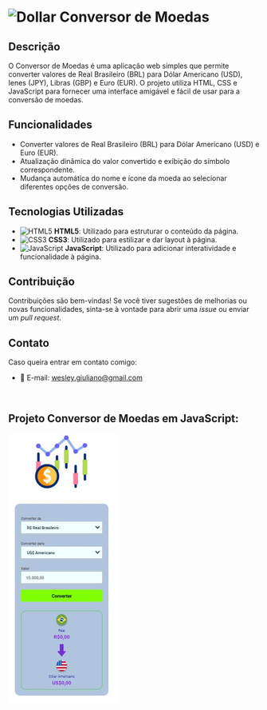 # ![Dollar](https://img.icons8.com/fluency/32/000000/us-dollar-circled.png) Conversor de Moedas

## Descrição

O Conversor de Moedas é uma aplicação web simples que permite converter valores de Real Brasileiro (BRL) para Dólar Americano (USD), Ienes (JPY), Libras (GBP) e Euro (EUR). O projeto utiliza HTML, CSS e JavaScript para fornecer uma interface amigável e fácil de usar para a conversão de moedas.

## Funcionalidades

- Converter valores de Real Brasileiro (BRL) para Dólar Americano (USD) e Euro (EUR).
- Atualização dinâmica do valor convertido e exibição do símbolo correspondente.
- Mudança automática do nome e ícone da moeda ao selecionar diferentes opções de conversão.

## Tecnologias Utilizadas

- ![HTML5](https://img.icons8.com/color/48/000000/html-5.png) **HTML5**: Utilizado para estruturar o conteúdo da página.
- ![CSS3](https://img.icons8.com/color/48/000000/css3.png) **CSS3**: Utilizado para estilizar e dar layout à página.
- ![JavaScript](https://img.icons8.com/color/48/000000/javascript.png) **JavaScript**: Utilizado para adicionar interatividade e funcionalidade à página.

## Contribuição

Contribuições são bem-vindas! Se você tiver sugestões de melhorias ou novas funcionalidades, sinta-se à vontade para abrir uma _issue_ ou enviar um _pull request_.

## Contato

Caso queira entrar em contato comigo:

- 📧 E-mail: wesley.giuliano@gmail.com

  
 <br>

 ## Projeto Conversor de Moedas em JavaScript:


 <img src = "https://raw.githubusercontent.com/GMarin89/Conversor_moedas_JS/refs/heads/main/assets/print_pg.jpg"/>



